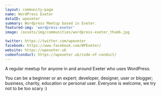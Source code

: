 ```yaml
---
layout: community-page
name: WordPress Exeter
dataID: wpexeter
summary: Wordpress Meetup based in Exeter.
featured-img: 'wordpress-exeter'
image: /assets/img/communities/wordpress-exeter_thumb.jpg

twitter: https://twitter.com/wpexeter
facebook: https://www.facebook.com/WPExeter/
website: https://wpexeter.uk
codeofconduct: https://wpexeter.uk/code-of-conduct/
---
```

A regular meetup for anyone in and around Exeter who uses WordPress.

You can be a beginner or an expert; developer, designer, user or blogger;
business, charity, education or personal user. Everyone is welcome, we try not
to be too scary :)
